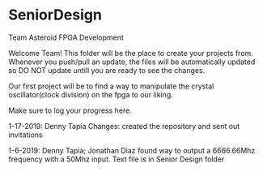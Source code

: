 # SeniorDesign
Team Asteroid FPGA Development

Welcome Team! This folder will be the place to create your projects from. Whenever you push/pull an update, the files will be automatically updated so DO NOT
update untill you are ready to see the changes.

Our first project will be to find a way to manipulate the crystal oscillator(clock division) on the fpga to our liking. 

Make sure to log your progress here.

1-17-2019: Denny Tapia
Changes: created the repository and sent out invitations


1-6-2019: Denny Tapia; Jonathan Diaz
found way to output a 6666.66Mhz frequency with a 50Mhz input. Text file is in Senior Design folder
